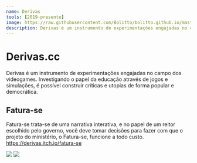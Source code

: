 ```yaml
---
name: Derivas
tools: [2019-presente]
image: https://raw.githubusercontent.com/Bolitto/bolitto.github.io/master/imgs/projetos/derivas1.png
description: Derivas é um instrumento de experimentações engajadas no campo dos videogames. Investigando o papel da educação através de jogos e simulações, é possível construir críticas e utopias de forma popular e democrática.
---
```


# Derivas.cc

Derivas é um instrumento de experimentações engajadas no campo dos videogames. Investigando o papel da educação através de jogos e simulações, é possível construir críticas e utopias de forma popular e democrática.

## Fatura-se

Fatura-se trata-se de uma narrativa interativa, e no papel de um reitor escolhido pelo governo, você deve tomar decisões para fazer com que o projeto do ministério, o Fatura-se, funcione a todo custo. 
https://derivas.itch.io/fatura-se

![](https://raw.githubusercontent.com/Bolitto/bolitto.github.io/master/imgs/projetos/derivas2.png)
![](https://raw.githubusercontent.com/Bolitto/bolitto.github.io/master/imgs/projetos/derivas3.png)
